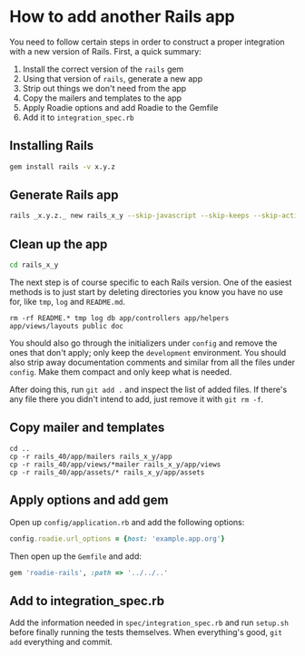 # How to add another Rails app

You need to follow certain steps in order to construct a proper integration with a new version of Rails. First, a quick summary:

1. Install the correct version of the `rails` gem
2. Using that version of `rails`, generate a new app
3. Strip out things we don't need from the app
4. Copy the mailers and templates to the app
5. Apply Roadie options and add Roadie to the Gemfile
6. Add it to `integration_spec.rb`

## Installing Rails

```bash
gem install rails -v x.y.z
```

## Generate Rails app

```bash
rails _x.y.z._ new rails_x_y --skip-javascript --skip-keeps --skip-active-record --skip-test-unit
```

## Clean up the app

```bash
cd rails_x_y
```

The next step is of course specific to each Rails version. One of the easiest methods is to just start by deleting directories you know you have no use for, like `tmp`, `log` and `README.md`.

```
rm -rf README.* tmp log db app/controllers app/helpers app/views/layouts public doc
```

You should also go through the initializers under `config` and remove the ones that don't apply; only keep the `development` environment. You should also strip away documentation comments and similar from all the files under `config`. Make them compact and only keep what is needed.

After doing this, run `git add .` and inspect the list of added files. If there's any file there you didn't intend to add, just remove it with `git rm -f`.

## Copy mailer and templates

```
cd ..
cp -r rails_40/app/mailers rails_x_y/app
cp -r rails_40/app/views/*mailer rails_x_y/app/views
cp -r rails_40/app/assets/* rails_x_y/app/assets
```

## Apply options and add gem

Open up `config/application.rb` and add the following options:

```ruby
config.roadie.url_options = {host: 'example.app.org'}
```

Then open up the `Gemfile` and add:

```ruby
gem 'roadie-rails', :path => '../../..'
```

## Add to integration_spec.rb

Add the information needed in `spec/integration_spec.rb` and run `setup.sh` before finally running the tests themselves. When everything's good, `git add` everything and commit.


